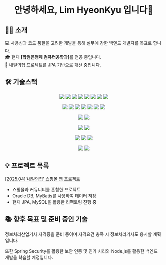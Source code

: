 <h1 align="center">안녕하세요, Lim HyeonKyu 입니다👋</h1>



## 👨‍💻 소개
💻 사용성과 코드 품질을 고려한 개발을 통해 실무에 강한 백엔드 개발자를 목표로 합니다.<br>
🎓 현재 <b>[학점은행제 컴퓨터공학과]</b>를 전공 중입니다.<br>
🚀 내일의집 프로젝트를 JPA 기반으로 개선 중입니다.<br>



## 🛠️ 기술스택
<div align="center">
<img src="https://img.shields.io/badge/java-%23ED8B00.svg?style=for-the-badge&logo=openjdk&logoColor=white" /> <img src="https://img.shields.io/badge/spring-%236DB33F.svg?style=for-the-badge&logo=spring&logoColor=white" /> <img src="https://img.shields.io/badge/SpringBoot-%236DB33F.svg?style=for-the-badge&logo=spring&logoColor=white" /> <img src="https://img.shields.io/badge/python-3670A0?style=for-the-badge&logo=python&logoColor=ffdd54" /> <img src="https://img.shields.io/badge/MyBatis-F80000?style=for-the-badge&logo=oracle&logoColor=white" /> <img src="https://img.shields.io/badge/Apache%20Maven-C71A36?style=for-the-badge&logo=Apache%20Maven&logoColor=white" /> <img src="https://img.shields.io/badge/jpa-%23ED8B00.svg?style=for-the-badge&logoColor=white" /> <img src="https://img.shields.io/badge/Thymeleaf-%23005C0F.svg?style=for-the-badge&logo=Thymeleaf&logoColor=white" />


<img src="https://img.shields.io/badge/html5-%23E34F26.svg?style=for-the-badge&logo=html5&logoColor=white" /> <img src="https://img.shields.io/badge/css3-%231572B6.svg?style=for-the-badge&logo=css3&logoColor=white" /> <img src="https://img.shields.io/badge/jquery-%230769AD.svg?style=for-the-badge&logo=jquery&logoColor=white" /> <img src="https://img.shields.io/badge/AJAX-%230769AD.svg?style=for-the-badge&logo=jquery&logoColor=white" /> <img src="https://img.shields.io/badge/javascript-%23323330.svg?style=for-the-badge&logo=javascript&logoColor=%23F7DF1E" /> <img src="https://img.shields.io/badge/JSTL-%23323330.svg?style=for-the-badge&logo=javascript&logoColor=%23F7DF1E" /> <img src="https://img.shields.io/badge/Tiles-%23323330.svg?style=for-the-badge&logo=javascript&logoColor=%23F7DF1E" />


<img src="https://img.shields.io/badge/Oracle-F80000?style=for-the-badge&logo=oracle&logoColor=white" /> <img src="https://img.shields.io/badge/mysql-4479A1.svg?style=for-the-badge&logo=mysql&logoColor=white" />


<img src="https://img.shields.io/badge/github-%23121011.svg?style=for-the-badge&logo=github&logoColor=white" /> <img src="https://img.shields.io/badge/docker-%230db7ed.svg?style=for-the-badge&logo=docker&logoColor=white)" />

 
<img src="https://img.shields.io/badge/apache%20tomcat-%23F8DC75.svg?style=for-the-badge&logo=apache-tomcat&logoColor=black" /> <img src="https://img.shields.io/badge/AWS-%23FF9900.svg?style=for-the-badge&logo=amazon-aws&logoColor=white" /> <img src="https://img.shields.io/badge/Ubuntu-E95420?style=for-the-badge&logo=ubuntu&logoColor=white" />


<img src="https://img.shields.io/badge/Eclipse-FE7A16.svg?style=for-the-badge&logo=Eclipse&logoColor=white" />
<img src="https://img.shields.io/badge/Visual%20Studio-5C2D91.svg?style=for-the-badge&logo=visual-studio&logoColor=white" />
</div>



## 💡 프로젝트 목록
<a href="https://github.com/Ppanggyu/naeilhome.git">[2025.04]'내일의집' 쇼핑몰 웹 프로젝트</a>

- 쇼핑몰과 커뮤니티를 혼합한 프로젝트
- Oracle DB, MyBatis를 사용하여 데이터 저장
- 현재 JPA, MySQL을 활용한 리펙토링 진행 중



## 📚 향후 목표 및 준비 중인 기술
정보처리산업기사 자격증을 준비 중이며 자격요건 충족 시 정보처리기사도 응시할 계획입니다.

또한 Spring Security를 활용한 보안 인증 및 인가 처리와 Node.js를 활용한 백엔드 개발을 학습할 예정입니다.

